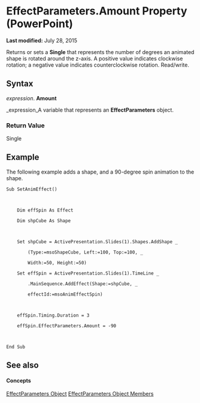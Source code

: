 
# EffectParameters.Amount Property (PowerPoint)

 **Last modified:** July 28, 2015

Returns or sets a  **Single** that represents the number of degrees an animated shape is rotated around the z-axis. A positive value indicates clockwise rotation; a negative value indicates counterclockwise rotation. Read/write.

## Syntax

 _expression_. **Amount**

 _expression_A variable that represents an  **EffectParameters** object.


### Return Value

Single


## Example

The following example adds a shape, and a 90-degree spin animation to the shape.


```
Sub SetAnimEffect()



    Dim effSpin As Effect

    Dim shpCube As Shape



    Set shpCube = ActivePresentation.Slides(1).Shapes.AddShape _

        (Type:=msoShapeCube, Left:=100, Top:=100, _

        Width:=50, Height:=50)

    Set effSpin = ActivePresentation.Slides(1).TimeLine _

        .MainSequence.AddEffect(Shape:=shpCube, _

        effectId:=msoAnimEffectSpin)



    effSpin.Timing.Duration = 3

    effSpin.EffectParameters.Amount = -90



End Sub
```


## See also


#### Concepts


 [EffectParameters Object](78145783-800b-433b-25c2-54dd65f59556.md)
 [EffectParameters Object Members](74637cce-67f3-2e8d-cb12-121e0f1ef892.md)
